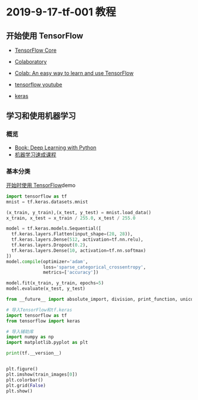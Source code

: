 # 2019-9-17-tf-001 教程
## 开始使用 TensorFlow
- [TensorFlow Core](https://tensorflow.google.cn/tutorials/)
- [Colaboratory](https://colab.research.google.com/notebooks/welcome.ipynb)
- [Colab: An easy way to learn and use TensorFlow](https://medium.com/tensorflow/colab-an-easy-way-to-learn-and-use-tensorflow-d74d1686e309)
- [tensorflow youtube](https://www.youtube.com/tensorflow)

- [keras](https://keras.io/zh/)

## 学习和使用机器学习
### 概览
- [Book: Deep Learning with Python](https://books.google.com/books?id=Yo3CAQAACAAJ)
- [机器学习速成课程](https://developers.google.cn/machine-learning/crash-course/)

### 基本分类
[开始时使用 TensorFlow](#开始时使用_TensorFlow)demo

```python
import tensorflow as tf
mnist = tf.keras.datasets.mnist

(x_train, y_train),(x_test, y_test) = mnist.load_data()
x_train, x_test = x_train / 255.0, x_test / 255.0

model = tf.keras.models.Sequential([
  tf.keras.layers.Flatten(input_shape=(28, 28)),
  tf.keras.layers.Dense(512, activation=tf.nn.relu),
  tf.keras.layers.Dropout(0.2),
  tf.keras.layers.Dense(10, activation=tf.nn.softmax)
])
model.compile(optimizer='adam',
              loss='sparse_categorical_crossentropy',
              metrics=['accuracy'])

model.fit(x_train, y_train, epochs=5)
model.evaluate(x_test, y_test)
```


```python
from __future__ import absolute_import, division, print_function, unicode_literals

# 导入TensorFlow和tf.keras
import tensorflow as tf
from tensorflow import keras

# 导入辅助库
import numpy as np
import matplotlib.pyplot as plt

print(tf.__version__)


plt.figure()
plt.imshow(train_images[0])
plt.colorbar()
plt.grid(False)
plt.show()

```
